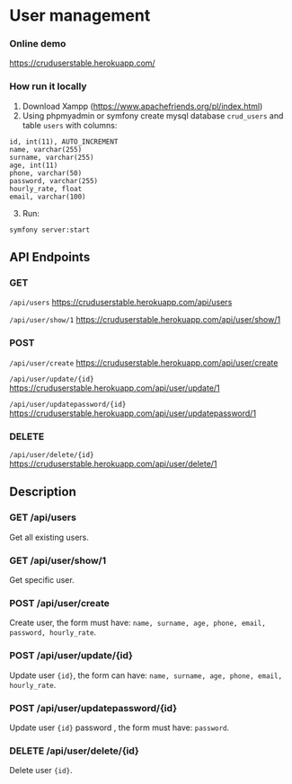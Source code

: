 # User management
### Online demo
https://cruduserstable.herokuapp.com/

### How run it locally

1. Download Xampp (https://www.apachefriends.org/pl/index.html)
2. Using phpmyadmin or symfony create mysql database `crud_users` and table `users` with columns:
```
id, int(11), AUTO_INCREMENT
name, varchar(255)
surname, varchar(255)
age, int(11)
phone, varchar(50)
password, varchar(255)
hourly_rate, float
email, varchar(100)	
```
3. Run:
```
symfony server:start
```

## API Endpoints

### GET
`/api/users` https://cruduserstable.herokuapp.com/api/users

`/api/user/show/1` https://cruduserstable.herokuapp.com/api/user/show/1
### POST
`/api/user/create` https://cruduserstable.herokuapp.com/api/user/create

`/api/user/update/{id}` https://cruduserstable.herokuapp.com/api/user/update/1

`/api/user/updatepassword/{id}` https://cruduserstable.herokuapp.com/api/user/updatepassword/1
### DELETE
`/api/user/delete/{id}` https://cruduserstable.herokuapp.com/api/user/delete/1

## Description
### GET /api/users
Get all existing users.
### GET /api/user/show/1
Get specific user.
### POST /api/user/create
Create user, the form must have: `name, surname, age, phone, email, password, hourly_rate`.
### POST /api/user/update/{id}
Update user `{id}`, the form can have: `name, surname, age, phone, email, hourly_rate`.
### POST /api/user/updatepassword/{id}
Update user `{id}` password , the form must have: `password`.
### DELETE /api/user/delete/{id}
Delete user `{id}`.
